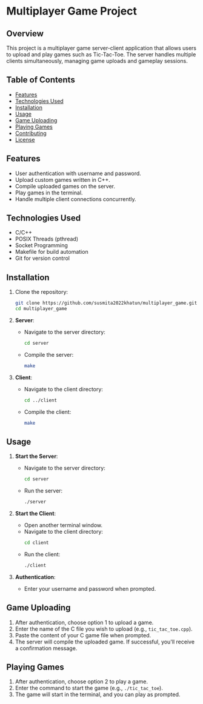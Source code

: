 # Multiplayer Game Project

## Overview

This project is a multiplayer game server-client application that allows users to upload and play games such as Tic-Tac-Toe. The server handles multiple clients simultaneously, managing game uploads and gameplay sessions. 

## Table of Contents

- [Features](#features)
- [Technologies Used](#technologies-used)
- [Installation](#installation)
- [Usage](#usage)
- [Game Uploading](#game-uploading)
- [Playing Games](#playing-games)
- [Contributing](#contributing)
- [License](#license)

## Features

- User authentication with username and password.
- Upload custom games written in C++.
- Compile uploaded games on the server.
- Play games in the terminal.
- Handle multiple client connections concurrently.

## Technologies Used

- C/C++
- POSIX Threads (pthread)
- Socket Programming
- Makefile for build automation
- Git for version control

## Installation

1. Clone the repository:
   ```bash
   git clone https://github.com/susmita2022khatun/multiplayer_game.git
   cd multiplayer_game
   ```

2. **Server**:
   - Navigate to the server directory:
     ```bash
     cd server
     ```
   - Compile the server:
     ```bash
     make
     ```

3. **Client**:
   - Navigate to the client directory:
     ```bash
     cd ../client
     ```
   - Compile the client:
     ```bash
     make
     ```

## Usage

1. **Start the Server**:
   - Navigate to the server directory:
     ```bash
     cd server
     ```
   - Run the server:
     ```bash
     ./server
     ```

2. **Start the Client**:
   - Open another terminal window.
   - Navigate to the client directory:
     ```bash
     cd client
     ```
   - Run the client:
     ```bash
     ./client
     ```

3. **Authentication**:
   - Enter your username and password when prompted.

## Game Uploading

1. After authentication, choose option 1 to upload a game.
2. Enter the name of the C file you wish to upload (e.g., `tic_tac_toe.cpp`).
3. Paste the content of your C game file when prompted.
4. The server will compile the uploaded game. If successful, you'll receive a confirmation message.

## Playing Games

1. After authentication, choose option 2 to play a game.
2. Enter the command to start the game (e.g., `./tic_tac_toe`).
3. The game will start in the terminal, and you can play as prompted.



